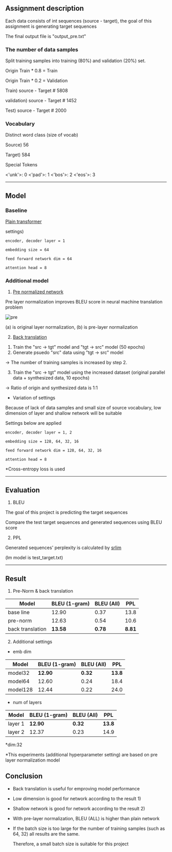 ## Assignment description

Each data consists of int sequences (source - target), the goal of this assignment is generating target sequences 

The final output file is "output_pre.txt"

### The number of data samples

Split training samples into training (80%) and validation (20%) set.

Origin Train * 0.8 = Train

Origin Train * 0.2 = Validation

Train) source - Target # 5808

validation) source - Target # 1452

Test) source - Target  # 2000

### Vocabulary

Distinct word class (size of vocab)

Source) 56

Target) 584

Special Tokens

<'unk'>: 0  <'pad'>: 1  <'bos'>: 2  <'eos'>: 3

------------------------------------------------------------------------------------

## Model

### Baseline

[Plain transformer](https://arxiv.org/pdf/1706.03762.pdf)

settings) 

```
encoder, decoder layer = 1

embedding size = 64

feed forward network dim = 64

attention head = 8
```

### Additional model

1) [Pre normalized network](https://arxiv.org/pdf/2002.04745.pdf)

Pre layer normalization improves BLEU score in neural machine translation problem

![pre](https://user-images.githubusercontent.com/37800546/121134039-ec840e80-c86d-11eb-8140-c9e58ab8fdb2.PNG)

(a) is original layer normalization, (b) is pre-layer normalization


2) [Back translation](https://arxiv.org/pdf/1511.06709.pdf)

  1. Train the "src -> tgt" model and "tgt -> src" model (50 epochs)
  2. Generate psuedo "src" data using "tgt -> src" model
  
  -> The number of training samples is increased by step 2.
  
  3. Train the "src -> tgt" model using the increased dataset (original parallel data + synthesized data, 10 epochs)
  
  -> Ratio of origin and synthesized data is 1:1 


* Variation of settings

Because of lack of data samples and small size of source vocabulary, low dimension of layer and shallow network will be suitable

Settings below are applied

```
encoder, decoder layer = 1, 2

embedding size = 128, 64, 32, 16

feed forward network dim = 128, 64, 32, 16

attention head = 8
```

*Cross-entropy loss is used

------------------------------------------------------------------------------------

## Evaluation

1) BLEU

The goal of this project is predicting the target sequences

Compare the test target sequences and generated sequences using BLEU score

2) PPL

Generated sequences' perplexity is calculated by [srlim](http://www.speech.sri.com/projects/srilm/download.html)

(lm model is test_target.txt)

------------------------------------------------------------------------------------

## Result

1) Pre-Norm & back translation

|Model|BLEU (1-gram)|BLEU (All)|PPL|
|------|---|---|---|
|base line|12.90|0.37|13.8|
|pre-norm|12.63|0.54|10.6|
|back translation|**13.58**|**0.78**|**8.81**|




2) Additional settings

- emb dim

|Model|BLEU (1-gram)|BLEU (All)|PPL|
|------|---|---|---|
|model32|**12.90**|**0.32**|**13.8**|
|model64|12.60|0.24|18.4|
|model128|12.44|0.22|24.0|

- num of layers

|Model|BLEU (1-gram)|BLEU (All)|PPL|
|------|---|---|---|
|layer 1|**12.90**|**0.32**|**13.8**|
|layer 2|12.37|0.23|14.9|

*dim:32

*This experiments (additional hyperparameter setting) are based on pre layer normalization model



## Conclusion

- Back translation is useful for emproving model performance

- Low dimension is good for network according to the result 1)

- Shallow network is good for network according to the result 2)

- With pre-layer normalization, BLEU (ALL) is higher than plain network

- If the batch size is too large for the number of training samples (such as 64, 32) all results are the same.

  Therefore, a small batch size is suitable for this project

